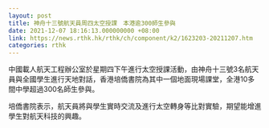 ```yaml
---
layout: post
title: 神舟十三號航天員周四太空授課　本港逾300師生參與
date: 2021-12-07 18:16:13.000000000 +08:00
link: https://news.rthk.hk/rthk/ch/component/k2/1623203-20211207.htm
categories: rthk
---
```


中國載人航天工程辦公室於星期四下午進行太空授課活動，由神舟十三號3名航天員與全國學生進行天地對話，香港培僑書院為其中一個地面現場課堂，全港10多間中學超過300名師生參與。

培僑書院表示，航天員將與學生實時交流及進行太空轉身等比對實驗，期望能增進學生對航天科技的興趣。
